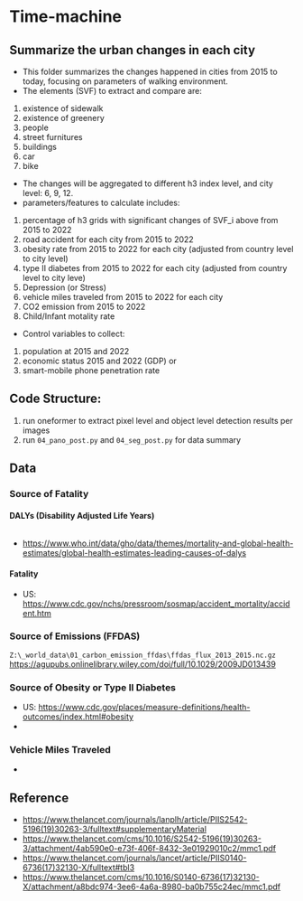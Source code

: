 # Time-machine
## Summarize the urban changes in each city
* This folder summarizes the changes happened in cities from 2015 to today, focusing on parameters of walking environment.
* The elements (SVF) to extract and compare are:
1. existence of sidewalk
2. existence of greenery
3. people
4. street furnitures
5. buildings
6. car
7. bike

* The changes will be aggregated to different h3 index level, and city level: 6, 9, 12.
* parameters/features to calculate includes:
1. percentage of h3 grids with significant changes of SVF_i above from 2015 to 2022
2. road accident for each city from 2015 to 2022
3. obesity rate from 2015 to 2022 for each city (adjusted from country level to city level)
4. type II diabetes from 2015 to 2022 for each city (adjusted from country level to city leve)
5. Depression (or Stress)
6. vehicle miles traveled from 2015 to 2022 for each city
7. CO2 emission from 2015 to 2022
8. Child/Infant motality rate


* Control variables to collect:
1. population at 2015 and 2022
2. economic status 2015 and 2022 (GDP) or 
3. smart-mobile phone penetration rate

## Code Structure:
1. run oneformer to extract pixel level and object level detection results per images
2. run `04_pano_post.py` and `04_seg_post.py` for data summary

## Data
### Source of Fatality
#### DALYs (Disability Adjusted Life Years)
```DALYs are a combination of the sum of the years of potential life lost due to premature mortality and years of productive life lost due to a disability per 100 000 population. (https://www.thelancet.com/journals/lanplh/article/PIIS2542-5196(19)30263-3/fulltext#supplementaryMaterial)
```

* https://www.who.int/data/gho/data/themes/mortality-and-global-health-estimates/global-health-estimates-leading-causes-of-dalys
#### Fatality
* US: https://www.cdc.gov/nchs/pressroom/sosmap/accident_mortality/accident.htm

### Source of Emissions (FFDAS)
`Z:\_world_data\01_carbon_emission_ffdas\ffdas_flux_2013_2015.nc.gz`
https://agupubs.onlinelibrary.wiley.com/doi/full/10.1029/2009JD013439

### Source of Obesity or Type II Diabetes
* US: https://www.cdc.gov/places/measure-definitions/health-outcomes/index.html#obesity
* 
### Vehicle Miles Traveled
* 

## Reference
* https://www.thelancet.com/journals/lanplh/article/PIIS2542-5196(19)30263-3/fulltext#supplementaryMaterial
* https://www.thelancet.com/cms/10.1016/S2542-5196(19)30263-3/attachment/4ab590e0-e73f-406f-8432-3e01929010c2/mmc1.pdf
* https://www.thelancet.com/journals/lancet/article/PIIS0140-6736(17)32130-X/fulltext#tbl3
* https://www.thelancet.com/cms/10.1016/S0140-6736(17)32130-X/attachment/a8bdc974-3ee6-4a6a-8980-ba0b755c24ec/mmc1.pdf
